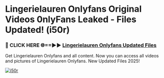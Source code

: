 # Lingerielauren Onlyfans Original Videos 0nlyFans Leaked - Files Updated! (i50r)

<h3>🔴 CLICK HERE 🌐==►► <a href="https://tinyurl.com/2m67pmp6" rel="nofollow">Lingerielauren Onlyfans Updated Files</a></h3>

Get Lingerielauren Onlyfans and all content. Now you can access all videos and pictures of Lingerielauren Onlyfans. New Updated Files 2025!

[![i50r](https://i.imgur.com/H4QAA4z.gif)](https://tinyurl.com/2m67pmp6)